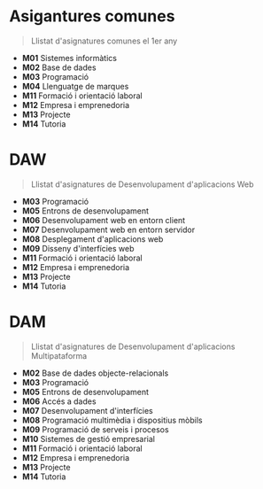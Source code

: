# Asigantures comunes
>Llistat d'asignatures comunes el 1er any

* **M01** Sistemes informàtics 
* **M02** Base de dades 
* **M03** Programació
* **M04** Llenguatge de marques
* **M11** Formació i orientació laboral
* **M12** Empresa i emprenedoria
* **M13** Projecte
* **M14** Tutoria

# DAW 
>Llistat d'asignatures de Desenvolupament d'aplicacions Web

* **M03** Programació
* **M05** Entrons de desenvolupament
* **M06** Desenvolupament web en entorn client
* **M07** Desenvolupament web en entorn servidor
* **M08** Desplegament d'aplicacions web
* **M09** Disseny d'interfícies web
* **M11** Formació i orientació laboral
* **M12** Empresa i emprenedoria
* **M13** Projecte
* **M14** Tutoria


# DAM
>Llistat d'asignatures de Desenvolupament d'aplicacions Multipataforma

* **M02** Base de dades objecte-relacionals
* **M03** Programació
* **M05** Entrons de desenvolupament
* **M06** Accés a dades
* **M07** Desenvolupament d'interfícies
* **M08** Programació multimèdia i dispositius mòbils
* **M09** Programació de serveis i procesos
* **M10** Sistemes de gestió empresarial
* **M11** Formació i orientació laboral
* **M12** Empresa i emprenedoria
* **M13** Projecte
* **M14** Tutoria






